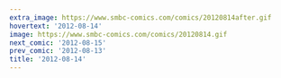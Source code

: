 ```yaml
---
extra_image: https://www.smbc-comics.com/comics/20120814after.gif
hovertext: '2012-08-14'
image: https://www.smbc-comics.com/comics/20120814.gif
next_comic: '2012-08-15'
prev_comic: '2012-08-13'
title: '2012-08-14'
---
```


